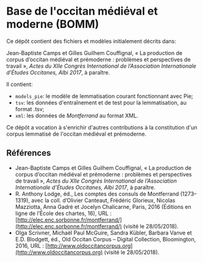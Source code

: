 # Base de l'occitan médiéval et moderne (BOMM)

Ce dépôt contient des fichiers et modèles initialement décrits dans:

Jean-Baptiste Camps et Gilles Guilhem Couffignal, « La production de corpus d’occitan médiéval et prémoderne : problèmes et perspectives de travail », _Actes du XIIe Congrès International de l’Association Internationale d’Études Occitanes, Albi 2017_, à paraître.

Il contient:

- `models_pie`: le modèle de lemmatisation courant fonctionnant avec Pie;
- `tsv`: les données d'entraînement et de test pour la lemmatisation, au format .tsv;
- `xml`: les données de _Montferrand_ au format XML.

Ce dépôt a vocation à s'enrichir d'autres contributions à la constitution d'un corpus lemmatisé de l'occitan médiéval et prémoderne.

## Références

- Jean-Baptiste Camps et Gilles Guilhem Couffignal, « La production de corpus d’occitan médiéval et prémoderne : problèmes et perspectives de travail », _Actes du XIIe Congrès International de l’Association Internationale d’Études Occitanes, Albi 2017_, à paraître.
- R. Anthony Lodge, éd., Les comptes des consuls de Montferrand (1273–1319), avec la coll. d’Olivier Canteaut, Frédéric Glorieux, Nicolas Mazziotta, Anna Gadré et Jocelyn Chalicarne, Paris, 2016 (Éditions en ligne de l’École des chartes, 16), URL : [http://elec.enc.sorbonne.fr/montferrand/](http://elec.enc.sorbonne.fr/montferrand/) (visité le 28/05/2018).
- Olga Scrivner, Michaël Paul McGuire, Sandra Kübler, Barbara Vanve et E.D. Blodgett, éd., Old Occitan Corpus – Digital Collection, Bloomington, 2016, URL : [http://www.oldoccitancorpus.org](http://www.oldoccitancorpus.org) (visité le 28/05/2018).


